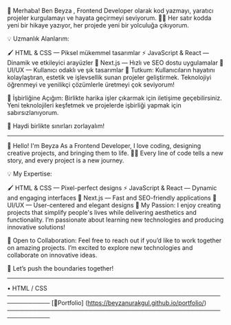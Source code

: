 🌟 Merhaba! Ben Beyza ,
Frontend Developer olarak kod yazmayı, yaratıcı projeler kurgulamayı ve hayata geçirmeyi seviyorum. 👨‍💻 Her satır kodda yeni bir hikaye yazıyor, her projede yeni bir yolculuğa çıkıyorum.

💡 Uzmanlık Alanlarım:

🖌️ HTML & CSS — Piksel mükemmel tasarımlar
⚡ JavaScript & React — Dinamik ve etkileyici arayüzler
🚀 Next.js — Hızlı ve SEO dostu uygulamalar
🎨 UI/UX — Kullanıcı odaklı ve şık tasarımlar
🌱 Tutkum:
Kullanıcıların hayatını kolaylaştıran, estetik ve işlevsellik sunan projeler geliştirmek. Teknolojiyi öğrenmeyi ve yenilikçi çözümlerle üretmeyi çok seviyorum!

🤝 İşbirliğine Açığım:
Birlikte harika işler çıkarmak için iletişime geçebilirsiniz. Yeni teknolojileri keşfetmek ve projelerde işbirliği yapmak için sabırsızlanıyorum.

🚀 Haydi birlikte sınırları zorlayalım!

------------------------------------------------------------------------------------------------------------------------------------------------------------------------------------------

🌟 Hello! I'm Beyza
As a Frontend Developer, I love coding, designing creative projects, and bringing them to life. 👨‍💻 Every line of code tells a new story, and every project is a new journey.

💡 My Expertise:

🖌️ HTML & CSS — Pixel-perfect designs
⚡ JavaScript & React — Dynamic and engaging interfaces
🚀 Next.js — Fast and SEO-friendly applications
🎨 UI/UX — User-centered and elegant designs
🌱 My Passion:
I enjoy creating projects that simplify people's lives while delivering aesthetics and functionality. I’m passionate about learning new technologies and producing innovative solutions!

🤝 Open to Collaboration:
Feel free to reach out if you’d like to work together on amazing projects. I’m excited to explore new technologies and collaborate on innovative ideas.

🚀 Let’s push the boundaries together!


-----------------------------------------------------------------------------------------------------------------------------------------------------------------------------------------
• HTML / CSS
────────────────────────────────────────────────────────────
[🔴Portfolio] (https://beyzanurakgul.github.io/portfolio/)
────────────────────────────────────────────────────────────
